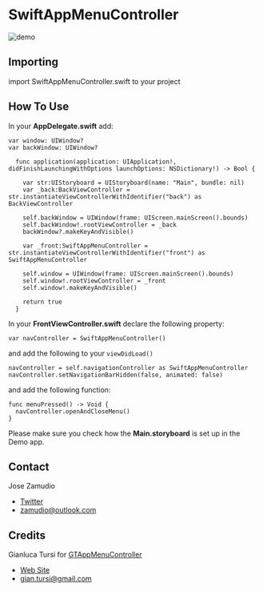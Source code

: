 SwiftAppMenuController
======================

![demo](https://imageshack.com/a/img633/7603/UdASmR.gif)

## Importing

import SwiftAppMenuController.swift to your project

## How To Use

In your **AppDelegate.swift** add:

```
var window: UIWindow?
var backWindow: UIWindow?

  func application(application: UIApplication!, didFinishLaunchingWithOptions launchOptions: NSDictionary!) -> Bool {
        
    var str:UIStoryboard = UIStoryboard(name: "Main", bundle: nil)
    var _back:BackViewController = str.instantiateViewControllerWithIdentifier("back") as BackViewController
        
    self.backWindow = UIWindow(frame: UIScreen.mainScreen().bounds)
    self.backWindow!.rootViewController = _back
    backWindow?.makeKeyAndVisible()
        
    var _front:SwiftAppMenuController = str.instantiateViewControllerWithIdentifier("front") as SwiftAppMenuController
        
    self.window = UIWindow(frame: UIScreen.mainScreen().bounds)
    self.window!.rootViewController = _front
    self.window!.makeKeyAndVisible()
        
    return true
  }
```

In your **FrontViewController.swift** declare the following property:

```
var navController = SwiftAppMenuController()
```

and add the following to your `viewDidLoad()`

```
navController = self.navigationController as SwiftAppMenuController
navController.setNavigationBarHidden(false, animated: false)
```

and add the following function:

```
func menuPressed() -> Void {
  navController.openAndCloseMenu()
}
```

Please make sure you check how the **Main.storyboard** is set up in the Demo app.

## Contact

Jose Zamudio
- <a href="http://twitter.com/soyzamudio">Twitter</a>
- <a href="mailto:zamudio@outlook.com">zamudio@outlook.com</a>

## Credits

Gianluca Tursi for <a href="https://github.com/gianlucatursi/GTAppMenuController">GTAppMenuController</a>
- <a href="http://www.gianlucatursi.com">Web Site</a>
- <a href="mailto:gian.tursi@gmail.com">gian.tursi@gmail.com</a>
